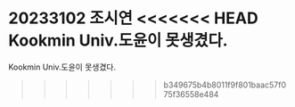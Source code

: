 20233102 조시연
<<<<<<< HEAD
Kookmin Univ.도윤이 못생겼다.
=======
Kookmin Univ.도윤이 못생겼다.
>>>>>>> b349675b4b8011f9f801baac57f075f36558e484
